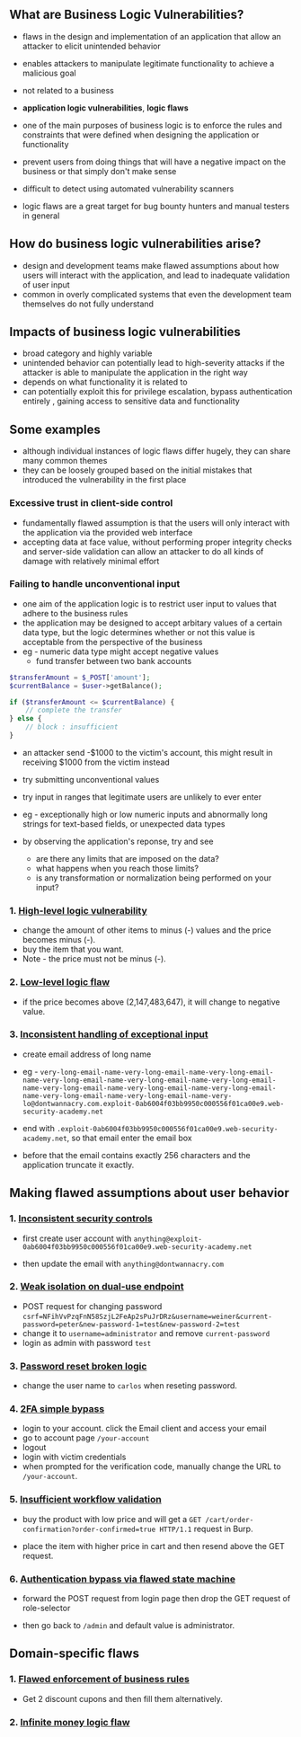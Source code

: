 ## What are Business Logic Vulnerabilities?

- flaws in the design and implementation of an application that allow an attacker to elicit unintended behavior
- enables attackers to manipulate legitimate functionality to achieve a malicious goal
- not related to a business
- **application logic vulnerabilities**, **logic flaws**

- one of the main purposes of business logic is to enforce the rules and constraints that were defined when designing the application or functionality
- prevent users from doing things that will have a negative impact on the business or that simply don't make sense
- difficult to detect using automated vulnerability scanners
- logic flaws are a great target for bug bounty hunters and manual testers in general

## How do business logic vulnerabilities arise?

- design and development teams make flawed assumptions about how users will interact with the application, and lead to inadequate validation of user input
- common in overly complicated systems that even the development team themselves do not fully understand

## Impacts of business logic vulnerabilities

- broad category and highly variable
- unintended behavior can potentially lead to high-severity attacks if the attacker is able to manipulate the application in the right way
- depends on what functionality it is related to
- can potentially exploit this for privilege escalation, bypass authentication entirely , gaining access to sensitive data and functionality

## Some examples

- although individual instances of logic flaws differ hugely, they can share many common themes
- they can be loosely grouped based on the initial mistakes that introduced the vulnerability in the first place

### Excessive trust in client-side control

- fundamentally flawed assumption is that the users will only interact with the application via the provided web interface
- accepting data at face value, without performing proper integrity checks and server-side validation can allow an attacker to do all kinds of damage with relatively minimal effort

### Failing to handle unconventional input

- one aim of the application logic is to restrict user input to values that adhere to the business rules
- the application may be designed to accept arbitary values of a certain data type, but the logic determines whether or not this value is acceptable from the perspective of the business
- eg - numeric data type might accept negative values
  - fund transfer between two bank accounts

```php
$transferAmount = $_POST['amount'];
$currentBalance = $user->getBalance();

if ($transferAmount <= $currentBalance) {
    // complete the transfer
} else {
    // block : insufficient
}
```

- an attacker send -$1000 to the victim's account, this might result in receiving $1000 from the victim instead

- try submitting unconventional values
- try input in ranges that legitimate users are unlikely to ever enter
- eg - exceptionally high or low numeric inputs and abnormally long strings for text-based fields, or unexpected data types
- by observing the application's reponse, try and see
  - are there any limits that are imposed on the data?
  - what happens when you reach those limits?
  - is any transformation or normalization being performed on your input?

### 1. [High-level logic vulnerability](!https://portswigger.net/academy/labs/launch/8593e55b788d1c4403ccad45020972079a8e89c5669ecf6d9be2cd5c69c77877?referrer=%2fweb-security%2flogic-flaws%2fexamples%2flab-logic-flaws-high-level)

- change the amount of other items to minus (-) values and the price becomes minus (-).
- buy the item that you want.
- Note - the price must not be minus (-).

### 2. [Low-level logic flaw](!https://portswigger.net/web-security/logic-flaws/examples/lab-logic-flaws-low-level)

- if the price becomes above (2,147,483,647), it will change to negative value.

### 3. [Inconsistent handling of exceptional input](!https://portswigger.net/web-security/logic-flaws/examples/lab-logic-flaws-inconsistent-handling-of-exceptional-input)

- create email address of long name
- eg - `very-long-email-name-very-long-email-name-very-long-email-name-very-long-email-name-very-long-email-name-very-long-email-name-very-long-email-name-very-long-email-name-very-long-email-name-very-long-email-name-very-long-email-name-very-lo@dontwannacry.com.exploit-0ab6004f03bb9950c000556f01ca00e9.web-security-academy.net`

- end with `.exploit-0ab6004f03bb9950c000556f01ca00e9.web-security-academy.net`, so that email enter the email box

- before that the email contains exactly 256 characters and the application truncate it exactly.

## Making flawed assumptions about user behavior

### 1. [Inconsistent security controls](!https://portswigger.net/web-security/logic-flaws/examples/lab-logic-flaws-inconsistent-security-controls)

- first create user account with `anything@exploit-0ab6004f03bb9950c000556f01ca00e9.web-security-academy.net`

- then update the email with `anything@dontwannacry.com`

### 2. [Weak isolation on dual-use endpoint](!https://portswigger.net/web-security/logic-flaws/examples/lab-logic-flaws-weak-isolation-on-dual-use-endpoint)

- POST request for changing password `csrf=NFihVvPzqFnN58SzjL2FeAp2sPuJrDRz&username=weiner&current-password=peter&new-password-1=test&new-password-2=test`
- change it to `username=administrator` and remove `current-password`
- login as admin with password `test`

### 3. [Password reset broken logic](!https://portswigger.net/web-security/authentication/other-mechanisms/lab-password-reset-broken-logic)

- change the user name to `carlos` when reseting password.

### 4. [2FA simple bypass](!https://portswigger.net/academy/labs/launch/55a6f6d2de02362486d2c507f3191adb99fb573cd1583e7a69246d62445ed703?referrer=%2fweb-security%2fauthentication%2fmulti-factor%2flab-2fa-simple-bypass)

- login to your account. click the Email client and access your email
- go to account page `/your-account`
- logout
- login with victim credentials
- when prompted for the verification code, manually change the URL to `/your-account`.

### 5. [Insufficient workflow validation](!https://portswigger.net/web-security/logic-flaws/examples/lab-logic-flaws-insufficient-workflow-validation)

- buy the product with low price and will get a `GET /cart/order-confirmation?order-confirmed=true HTTP/1.1` request in Burp.

- place the item with higher price in cart and then resend above the GET request.

### 6. [Authentication bypass via flawed state machine](!https://portswigger.net/web-security/logic-flaws/examples/lab-logic-flaws-authentication-bypass-via-flawed-state-machine)

- forward the POST request from login page then drop the GET request of role-selector

- then go back to `/admin` and default value is administrator.

## Domain-specific flaws

### 1. [Flawed enforcement of business rules](!https://portswigger.net/web-security/logic-flaws/examples/lab-logic-flaws-flawed-enforcement-of-business-rules)

- Get 2 discount cupons and then fill them alternatively.

### 2. [Infinite money logic flaw](!https://portswigger.net/web-security/logic-flaws/examples/lab-logic-flaws-infinite-money)
